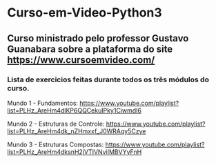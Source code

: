 # Curso-em-Video-Python3

## Curso ministrado pelo professor Gustavo Guanabara sobre a plataforma do site https://www.cursoemvideo.com/

### Lista de exercicios feitas durante todos os três módulos do curso.

Mundo 1 - Fundamentos: https://www.youtube.com/playlist?list=PLHz_AreHm4dlKP6QQCekuIPky1CiwmdI6

Mundo 2 - Estruturas de Controle: https://www.youtube.com/playlist?list=PLHz_AreHm4dk_nZHmxxf_J0WRAqy5Czye

Mundo 3 - Estruturas Compostas: https://www.youtube.com/playlist?list=PLHz_AreHm4dksnH2jVTIVNviIMBVYyFnH


